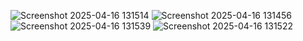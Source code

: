 

![Screenshot 2025-04-16 131514](https://github.com/user-attachments/assets/8741cda8-f8fb-49a1-b42c-83d207cf9c7b)
![Screenshot 2025-04-16 131456](https://github.com/user-attachments/assets/9c63c998-3161-4244-9c70-6a7f1106e7e3)
![Screenshot 2025-04-16 131539](https://github.com/user-attachments/assets/a8d37397-8d3b-43d7-a620-ee393f11a188)
![Screenshot 2025-04-16 131522](https://github.com/user-attachments/assets/da43b453-3611-4fbc-9930-0b5457e075de)
